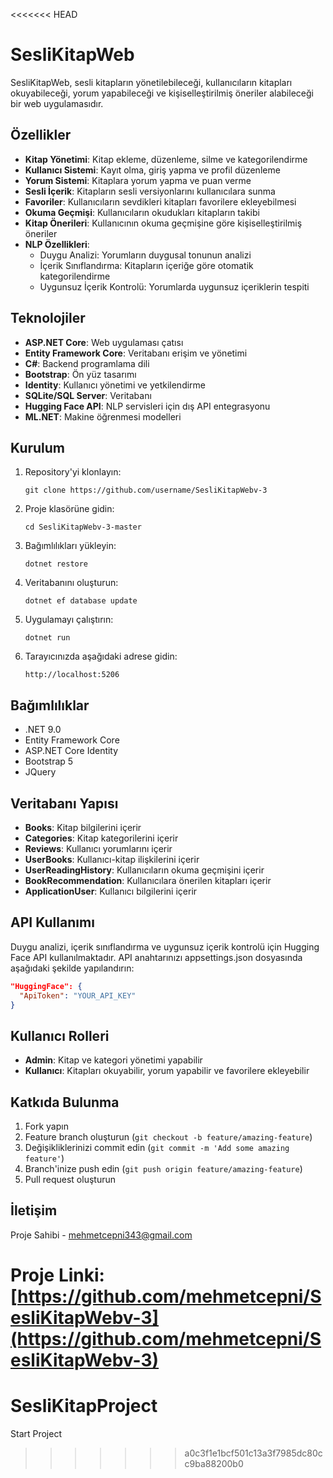 <<<<<<< HEAD
# SesliKitapWeb

SesliKitapWeb, sesli kitapların yönetilebileceği, kullanıcıların kitapları okuyabileceği, yorum yapabileceği ve kişiselleştirilmiş öneriler alabileceği bir web uygulamasıdır.

## Özellikler

- **Kitap Yönetimi**: Kitap ekleme, düzenleme, silme ve kategorilendirme
- **Kullanıcı Sistemi**: Kayıt olma, giriş yapma ve profil düzenleme
- **Yorum Sistemi**: Kitaplara yorum yapma ve puan verme
- **Sesli İçerik**: Kitapların sesli versiyonlarını kullanıcılara sunma
- **Favoriler**: Kullanıcıların sevdikleri kitapları favorilere ekleyebilmesi
- **Okuma Geçmişi**: Kullanıcıların okudukları kitapların takibi 
- **Kitap Önerileri**: Kullanıcının okuma geçmişine göre kişiselleştirilmiş öneriler
- **NLP Özellikleri**: 
  - Duygu Analizi: Yorumların duygusal tonunun analizi
  - İçerik Sınıflandırma: Kitapların içeriğe göre otomatik kategorilendirme
  - Uygunsuz İçerik Kontrolü: Yorumlarda uygunsuz içeriklerin tespiti

## Teknolojiler

- **ASP.NET Core**: Web uygulaması çatısı
- **Entity Framework Core**: Veritabanı erişim ve yönetimi
- **C#**: Backend programlama dili
- **Bootstrap**: Ön yüz tasarımı
- **Identity**: Kullanıcı yönetimi ve yetkilendirme
- **SQLite/SQL Server**: Veritabanı
- **Hugging Face API**: NLP servisleri için dış API entegrasyonu
- **ML.NET**: Makine öğrenmesi modelleri

## Kurulum

1. Repository'yi klonlayın:
   ```
   git clone https://github.com/username/SesliKitapWebv-3
   ```

2. Proje klasörüne gidin:
   ```
   cd SesliKitapWebv-3-master
   ```

3. Bağımlılıkları yükleyin:
   ```
   dotnet restore
   ```

4. Veritabanını oluşturun:
   ```
   dotnet ef database update
   ```

5. Uygulamayı çalıştırın:
   ```
   dotnet run
   ```

6. Tarayıcınızda aşağıdaki adrese gidin:
   ```
   http://localhost:5206
   ```

## Bağımlılıklar

- .NET 9.0
- Entity Framework Core
- ASP.NET Core Identity
- Bootstrap 5
- JQuery

## Veritabanı Yapısı

- **Books**: Kitap bilgilerini içerir
- **Categories**: Kitap kategorilerini içerir
- **Reviews**: Kullanıcı yorumlarını içerir
- **UserBooks**: Kullanıcı-kitap ilişkilerini içerir
- **UserReadingHistory**: Kullanıcıların okuma geçmişini içerir
- **BookRecommendation**: Kullanıcılara önerilen kitapları içerir
- **ApplicationUser**: Kullanıcı bilgilerini içerir

## API Kullanımı

Duygu analizi, içerik sınıflandırma ve uygunsuz içerik kontrolü için Hugging Face API kullanılmaktadır. API anahtarınızı appsettings.json dosyasında aşağıdaki şekilde yapılandırın:

```json
"HuggingFace": {
  "ApiToken": "YOUR_API_KEY"
}
```

## Kullanıcı Rolleri

- **Admin**: Kitap ve kategori yönetimi yapabilir
- **Kullanıcı**: Kitapları okuyabilir, yorum yapabilir ve favorilere ekleyebilir

## Katkıda Bulunma

1. Fork yapın
2. Feature branch oluşturun (`git checkout -b feature/amazing-feature`)
3. Değişikliklerinizi commit edin (`git commit -m 'Add some amazing feature'`)
4. Branch'inize push edin (`git push origin feature/amazing-feature`)
5. Pull request oluşturun


## İletişim

Proje Sahibi - [mehmetcepni343@gmail.com](mailto:mehmetcepni3434@gmail.com)

Proje Linki: [https://github.com/mehmetcepni/SesliKitapWebv-3](https://github.com/mehmetcepni/SesliKitapWebv-3)
=======
# SesliKitapProject
Start Project
>>>>>>> a0c3f1e1bcf501c13a3f7985dc80cc9ba88200b0
